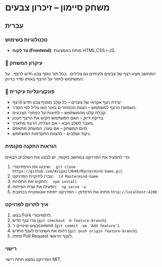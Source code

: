 # **משחק סיימון – זיכרון צבעים**



## עברית



### טכנולוגיות בשימוש
- **צד לקוח (Frontend)**: פותח באמצעות HTML,CSS ו-JS.



### 🎯 עיקרון המשחק
המחשב מציג רצף של צבעים ולעיתים גם צלילים.  
בכל תור נוסף צבע חדש לרצף.  
על המשתמש לחזור על הרצף באותו סדר בדיוק.



### 🧠 פונקציונליות עיקרית
- יצירת רצף אקראי של צעדים – כל שלב מוסיף צבע חדש לרצף.
- השמעת הרצף למשתמש – הצגת הכפתורים באור ו/או צליל לפי הסדר.
- קבלת קלט מהמשתמש – לחיצות על כפתורי הצבעים.
- בדיקת דיוק – האם המשתמש הקיש את הרצף הנכון.
- מעבר לשלב הבא – אם הצליח, הרצף מתארך.
- סיום המשחק – אם טעה, המשחק מתאפס.
-  ניקוד ושלבים – להצגת התקדמות המשתמש.



### הוראות התקנה מקומית
כדי להפעיל את הפרויקט במחשב מקומי, יש לבצע את השלבים הבאים:



1. שיבטו את הרפוזיטורי:  
   `git clone https://github.com/Avigail3648/Mastermind-Game.git`
2. עברו לתיקיית הפרויקט:  
   `cd Mastermind-Game`
3. התקינו את התלויות:  
   `npm install`
4. הפעילו את שרת הפיתוח:  
   `ng serve -o`
5. פתחו את הדפדפן – הפרויקט ייפתח אוטומטית בכתובת `http://localhost:4200`



### איך לתרום לפרויקט
1. בצעו Fork לרפוזיטורי.  
2. צרו ענף חדש (`git checkout -b feature-branch`).  
3. בצעו שינויים ו־commit (`git commit -am 'Add feature'`).  
4. דחפו את השינויים לענף החדש (`git push origin feature-branch`).  
5. פתחו Pull Request לענף הראשי.



### רישוי
הפרויקט נמצא תחת רישוי MIT.
 
